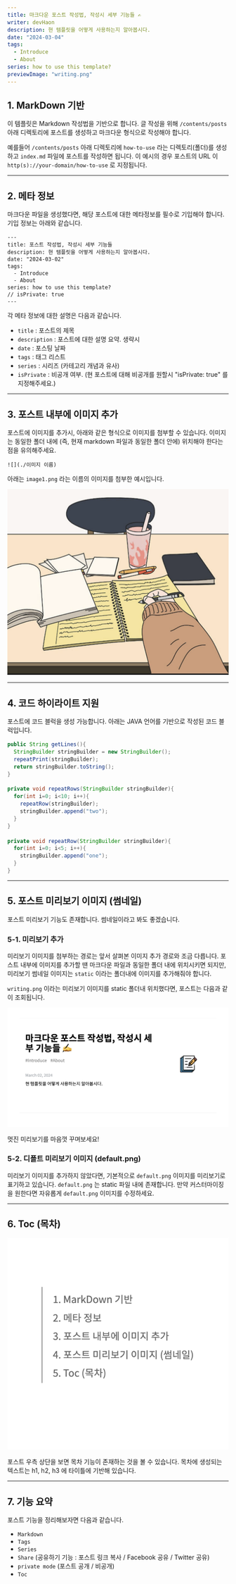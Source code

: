 ```yaml
---
title: 마크다운 포스트 작성법, 작성시 세부 기능들 ✍️
writer: devHaon
description: 현 템플릿을 어떻게 사용하는지 알아봅시다.
date: "2024-03-04"
tags:
  - Introduce
  - About
series: how to use this template?
previewImage: "writing.png"
---
```


## 1. MarkDown 기반

이 템플릿은 Markdown 작성법을 기반으로 합니다. 글 작성을 위해 `/contents/posts` 아래 디렉토리에 포스트를 생성하고 마크다운 형식으로 작성해야 합니다.

예를들어 `/contents/posts` 아래 디렉토리에 `how-to-use` 라는 디렉토리(폴더)를 생성하고 `index.md` 파일에 포스트를 작성하면 됩니다. 이 예시의 경우 포스트의 URL 이 `http(s)://your-domain/how-to-use` 로 지정됩니다.

---

## 2. 메타 정보

마크다운 파일을 생성했다면, 해당 포스트에 대한 메타정보를 필수로 기입해야 합니다. 기입 정보는 아래와 같습니다.

```
---
title: 포스트 작성법, 작성시 세부 기능들
description: 현 템플릿을 어떻게 사용하는지 알아봅시다.
date: "2024-03-02"
tags:
  - Introduce
  - About
series: how to use this template?
// isPrivate: true
---
```

각 메타 정보에 대한 설명은 다음과 같습니다.

- `title` : 포스트의 제목
- `description` : 포스트에 대한 설명 요약. 생략시
- `date` : 포스팅 날짜
- `tags` : 태그 리스트
- `series` : 시리즈 (카테고리 개념과 유사)
- `isPrivate` : 비공개 여부. (현 포스트에 대해 비공개를 원할시 "isPrivate: true" 를 지정해주세요.)

---

## 3. 포스트 내부에 이미지 추가

포스트에 이미지를 추가시, 아래와 같은 형식으로 이미지를 첨부할 수 있습니다. 이미지는 동일한 폴더 내에 (즉, 현재 markdown 파일과 동일한 폴더 안에) 위치해야 한다는 점을 유의해주세요.

```
![](./이미지 이름)
```

아래는 `image1.png` 라는 이름의 이미지를 첨부한 예시입니다.

![](./image1.png)

---

## 4. 코드 하이라이트 지원

포스트에 코드 블럭을 생성 가능합니다. 아래는 JAVA 언어를 기반으로 작성된 코드 블럭입니다.

```java
public String getLines(){
  StringBuilder stringBuilder = new StringBuilder();
  repeatPrint(stringBuilder);
  return stringBuilder.toString();
}

private void repeatRows(StringBuilder stringBuilder){
  for(int i=0; i<10; i++){
    repeatRow(stringBuilder);
    stringBuilder.append("two");
  }
}

private void repeatRow(StringBuilder stringBuilder){
  for(int i=0; i<5; i++){
    stringBuilder.append("one");
  }
}
```

---

## 5. 포스트 미리보기 이미지 (썸네일)

포스트 미리보기 기능도 존재합니다. 썸네일이라고 봐도 좋겠습니다.

### 5-1. 미리보기 추가

미리보기 이미지를 첨부하는 경로는 앞서 살펴본 이미지 추가 경로와 조금 다릅니다. 포스트 내부에 이미지를 추가할 땐 마크다운 파일과 동일한 폴더 내에 위치시키면 되지만, 미리보기 썸네일 이미지는 `static` 이라는 폴더내에 이미지를 추가해줘야 합니다.

`writing.png` 이라는 미리보기 이미지를 static 폴더내 위치했다면, 포스트는 다음과 같이 조회됩니다.

![](./result.png)

멋진 미리보기를 마음껏 꾸며보세요!

### 5-2. 디폴트 미리보기 이미지 (default.png)

미리보기 이미지를 추가하지 않았다면, 기본적으로 `default.png` 이미지를 미리보기로 표기하고 있습니다. `default.png`
는 static 파일 내에 존재합니다. 만약 커스터마이징을 원한다면 자유롭게 `default.png` 이미지를 수정하세요.

---

## 6. Toc (목차)

![](./toc.png)

포스트 우측 상단을 보면 목차 기능이 존재하는 것을 볼 수 있습니다. 목차에 생성되는 텍스트는 h1, h2, h3 에 타이틀에 기반해 있습니다.

---

## 7. 기능 요약

포스트 기능을 정리해보자면 다음과 같습니다.

- `Markdown`
- `Tags`
- `Series`
- `Share` (공유하기 기능 : 포스트 링크 복사 / Facebook 공유 / Twitter 공유)
- `private mode` (포스트 공개 / 비공개)
- `Toc`

